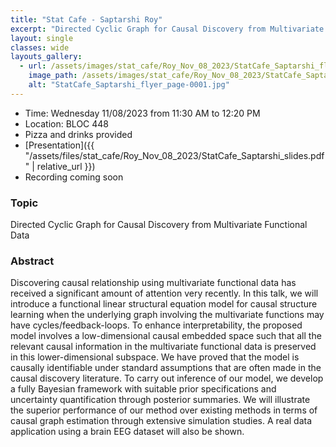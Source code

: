 ```yaml
---
title: "Stat Cafe - Saptarshi Roy"
excerpt: "Directed Cyclic Graph for Causal Discovery from Multivariate Functional Data"
layout: single
classes: wide
layouts_gallery:
  - url: /assets/images/stat_cafe/Roy_Nov_08_2023/StatCafe_Saptarshi_flyer_page-0001.jpg
    image_path: /assets/images/stat_cafe/Roy_Nov_08_2023/StatCafe_Saptarshi_flyer_page-0001.jpg
    alt: "StatCafe_Saptarshi_flyer_page-0001.jpg"
---
```


- Time: Wednesday 11/08/2023 from 11:30 AM to 12:20 PM
- Location: BLOC 448
- Pizza and drinks provided
- [Presentation]({{ "/assets/files/stat_cafe/Roy_Nov_08_2023/StatCafe_Saptarshi_slides.pdf" | relative_url }})
- Recording coming soon

### Topic
Directed Cyclic Graph for Causal Discovery from Multivariate Functional Data


### Abstract
Discovering causal relationship using multivariate functional data has received a significant amount of attention very recently. In this talk, we will introduce a functional linear structural equation model for causal structure learning when the underlying graph involving the multivariate functions may have cycles/feedback-loops. To enhance interpretability, the proposed model involves a low-dimensional causal embedded space such that all the relevant causal information in the multivariate functional data is preserved in this lower-dimensional subspace. We have proved that the model is causally identifiable under standard assumptions that are often made in the causal discovery literature. To carry out inference of our model, we develop a fully Bayesian framework with suitable prior specifications and uncertainty quantification through posterior summaries. We will illustrate the superior performance of our method over existing methods in terms of causal graph estimation through extensive simulation studies. A real data application using a brain EEG dataset will also be shown.




<!--- ### Gallery 

{% include gallery id="layouts_gallery" %}

--->



